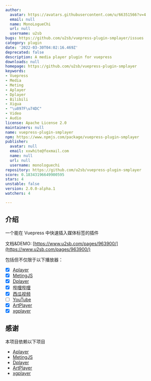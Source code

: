 ```yaml
---
author:
  avatar: https://avatars.githubusercontent.com/u/66351566?v=4
  email: null
  name: MonoLogueChi
  url: null
  username: u2sb
bugs: https://github.com/u2sb/vuepress-plugin-smplayer/issues
category: plugin
date: '2022-03-30T04:02:16.469Z'
deprecated: false
description: A media player plugin for vuepress
downloads: null
homepage: https://github.com/u2sb/vuepress-plugin-smplayer
keywords:
- Vuepress
- Media
- Meting
- Aplayer
- Dplayer
- Bilibili
- Xigua
- "\u897F\u74DC"
- Video
- Audio
license: Apache License 2.0
maintainers: null
name: vuepress-plugin-smplayer
npm: https://www.npmjs.com/package/vuepress-plugin-smplayer
publisher:
  avatar: null
  email: xxwhite@foxmail.com
  name: null
  url: null
  username: monologuechi
repository: https://github.com/u2sb/vuepress-plugin-smplayer
score: 0.18343196649900595
stars: 4
unstable: false
version: 2.0.0-alpha.1
watchers: 4

---
```


## 介绍

一个能在 Vuepress 中快速插入媒体标签的插件

文档&DEMO: [https://www.u2sb.com/pages/963900/](https://www.u2sb.com/pages/963900/)

包括但不仅限于以下播放器：

- [x] [Aplayer](https://github.com/DIYgod/APlayer)
- [x] [MetingJS](https://github.com/metowolf/MetingJS)
- [x] [Dplayer](https://github.com/DIYgod/DPlayer)
- [x] [哔哩哔哩](https://www.bilibili.com/)
- [x] [西瓜视频](https://www.ixigua.com/)
- [ ] [YouTube]()
- [x] [ArtPlayer](https://github.com/zhw2590582/ArtPlayer)
- [x] [xgplayer](https://github.com/bytedance/xgplayer)

## 感谢

本项目依赖以下项目

- [Aplayer](https://github.com/DIYgod/APlayer)
- [MetingJS](https://github.com/metowolf/MetingJS)
- [Dplayer](https://github.com/DIYgod/DPlayer)
- [ArtPlayer](https://github.com/zhw2590582/ArtPlayer)
- [xgplayer](https://github.com/bytedance/xgplayer)
